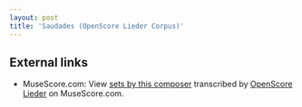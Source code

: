 ```yaml
---
layout: post
title: 'Saudades (OpenScore Lieder Corpus)'
---
```


## External links

- MuseScore.com: View [sets by this composer] transcribed by [OpenScore Lieder] on MuseScore.com.

[sets by this composer]: https://musescore.com/openscore-lieder-corpus/sets/5103528
[OpenScore Lieder]: https://musescore.com/openscore-lieder-corpus


